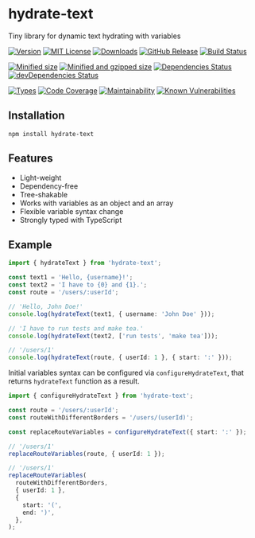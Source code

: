 # hydrate-text
Tiny library for dynamic text hydrating with variables

[![Version][version-badge]][package-link]
[![MIT License][license-badge]][license-link]
[![Downloads][downloads-badge]][downloads-link]
[![GitHub Release][release-badge]][releases-link]
[![Build Status][build-badge]][builds-link]

[![Minified size][min-size-badge]][size-link]
[![Minified and gzipped size][minzip-size-badge]][size-link]
[![Dependencies Status][dependencies-badge]][dependencies-link]
[![devDependencies Status][dev-dependencies-badge]][dev-dependencies-link]

[![Types][types-badge]][types-link]
[![Code Coverage][coverage-badge]][coverage-link]
[![Maintainability][maintainability-badge]][maintainability-link]
[![Known Vulnerabilities][vulnerabilities-badge]][vulnerabilities-link]

[version-badge]: https://badgen.net/npm/v/hydrate-text?style=flat
[package-link]: https://www.npmjs.com/package/hydrate-text

[downloads-badge]: https://badgen.net/npm/dt/hydrate-text?style=flat&color=blue
[downloads-link]: https://www.npmtrends.com/hydrate-text

[license-badge]: https://badgen.net/github/license/vasilii-kovalev/hydrate-text?style=flat
[license-link]: https://github.com/vasilii-kovalev/hydrate-text/blob/master/LICENSE

[release-badge]: https://badgen.net/github/release/vasilii-kovalev/hydrate-text?style=flat
[releases-link]: https://github.com/vasilii-kovalev/hydrate-text/releases

[build-badge]: https://badgen.net/github/status/vasilii-kovalev/hydrate-text?style=flat
[builds-link]: https://github.com/vasilii-kovalev/hydrate-text/actions?query=workflow%3Abuild-test+branch%3Amaster

[min-size-badge]: https://badgen.net/bundlephobia/min/hydrate-text?style=flat
[minzip-size-badge]: https://badgen.net/bundlephobia/minzip/hydrate-text?style=flat
[size-link]: https://bundlephobia.com/result?p=hydrate-text

[dependencies-badge]: https://badgen.net/david/dep/vasilii-kovalev/hydrate-text?style=flat
[dependencies-link]: https://david-dm.org/vasilii-kovalev/hydrate-text
[dev-dependencies-badge]: https://badgen.net/david/dev/vasilii-kovalev/hydrate-text?style=flat
[dev-dependencies-link]: https://david-dm.org/vasilii-kovalev/hydrate-text?type=dev

[types-badge]: https://badgen.net/npm/types/hydrate-text?style=flat
[types-link]: https://unpkg.com/hydrate-text/lib/index.d.ts

[maintainability-badge]: https://badgen.net/codeclimate/maintainability/vasilii-kovalev/hydrate-text?style=flat
[maintainability-link]: https://codeclimate.com/github/vasilii-kovalev/hydrate-text/maintainability

[coverage-badge]: https://badgen.net/coveralls/c/github/vasilii-kovalev/hydrate-text?style=flat
[coverage-link]: https://coveralls.io/github/vasilii-kovalev/hydrate-text

[vulnerabilities-badge]: https://badgen.net/snyk/vasilii-kovalev/hydrate-text?style=flat
[vulnerabilities-link]: https://snyk.io/test/github/vasilii-kovalev/hydrate-text

## Installation
```shell
npm install hydrate-text
```

## Features
* Light-weight
* Dependency-free
* Tree-shakable
* Works with variables as an object and an array
* Flexible variable syntax change
* Strongly typed with TypeScript

## Example
```typescript
import { hydrateText } from 'hydrate-text';

const text1 = 'Hello, {username}!';
const text2 = 'I have to {0} and {1}.';
const route = '/users/:userId';

// 'Hello, John Doe!'
console.log(hydrateText(text1, { username: 'John Doe' }));

// 'I have to run tests and make tea.'
console.log(hydrateText(text2, ['run tests', 'make tea']));

// '/users/1'
console.log(hydrateText(route, { userId: 1 }, { start: ':' }));
```

Initial variables syntax can be configured via `configureHydrateText`, that
returns `hydrateText` function as a result.
```typescript
import { configureHydrateText } from 'hydrate-text';

const route = '/users/:userId';
const routeWithDifferentBorders = '/users/(userId)';

const replaceRouteVariables = configureHydrateText({ start: ':' });

// '/users/1'
replaceRouteVariables(route, { userId: 1 });

// '/users/1'
replaceRouteVariables(
  routeWithDifferentBorders,
  { userId: 1 },
  {
    start: '(',
    end: ')',
  },
);
```

